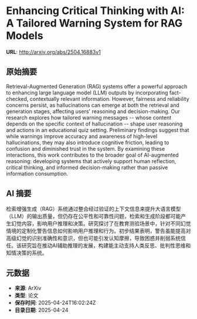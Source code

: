 # Enhancing Critical Thinking with AI: A Tailored Warning System for RAG Models

**URL**: http://arxiv.org/abs/2504.16883v1

## 原始摘要

Retrieval-Augmented Generation (RAG) systems offer a powerful approach to
enhancing large language model (LLM) outputs by incorporating fact-checked,
contextually relevant information. However, fairness and reliability concerns
persist, as hallucinations can emerge at both the retrieval and generation
stages, affecting users' reasoning and decision-making. Our research explores
how tailored warning messages -- whose content depends on the specific context
of hallucination -- shape user reasoning and actions in an educational quiz
setting. Preliminary findings suggest that while warnings improve accuracy and
awareness of high-level hallucinations, they may also introduce cognitive
friction, leading to confusion and diminished trust in the system. By examining
these interactions, this work contributes to the broader goal of AI-augmented
reasoning: developing systems that actively support human reflection, critical
thinking, and informed decision-making rather than passive information
consumption.


## AI 摘要

检索增强生成（RAG）系统通过整合经过验证的上下文信息来提升大语言模型（LLM）的输出质量，但仍存在公平性和可靠性问题，检索和生成阶段都可能产生幻觉内容，影响用户推理和决策。研究探讨了在教育测验场景中，针对不同幻觉情境的定制化警告信息如何影响用户推理和行为。初步结果表明，警告虽能提高对高级幻觉的识别准确性和意识，但也可能引发认知摩擦，导致困惑并削弱系统信任。该研究旨在推动AI辅助推理的发展，构建能主动支持人类反思、批判性思维和知情决策的系统。

## 元数据

- **来源**: ArXiv
- **类型**: 论文
- **保存时间**: 2025-04-24T16:02:24Z
- **目录日期**: 2025-04-24

